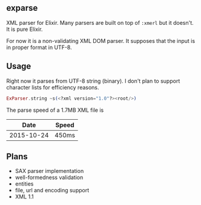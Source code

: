## exparse

XML parser for Elixir. Many parsers are built on top of `:xmerl` but it doesn't. It is pure Elixir.

For now it is a non-validating XML DOM parser. It supposes that the input is in proper format in UTF-8.

## Usage

Right now it parses from UTF-8 string (binary). I don't plan to support character lists for efficiency reasons.

```elixir
ExParser.string ~s(<?xml version="1.0"?><root/>)
```

The parse speed of a 1.7MB XML file is

| Date   |  Speed |
| -------|--------|
| 2015-10-24  |   450ms |

## Plans

* SAX parser implementation
* well-formedness validation
* entities
* file, url and encoding support
* XML 1.1
